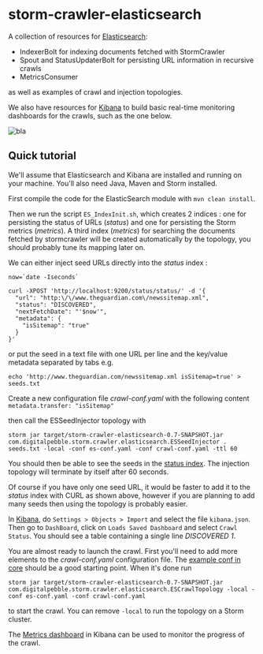 storm-crawler-elasticsearch
===========================

A collection of resources for [Elasticsearch](https://www.elastic.co/products/elasticsearch):
* IndexerBolt for indexing documents fetched with StormCrawler
* Spout and StatusUpdaterBolt for persisting URL information in recursive crawls
* MetricsConsumer 

as well as examples of crawl and injection topologies.

We also have resources for [Kibana](https://www.elastic.co/products/kibana) to build basic real-time monitoring dashboards for the crawls, such as the one below.

![bla](https://pbs.twimg.com/media/CR1-waVWEAAh0u4.png)  

Quick tutorial
---------------------

We'll assume that Elasticsearch and Kibana are installed and running on your machine. You'll also need Java, Maven and Storm installed.

First compile the code for the ElasticSearch module with `mvn clean install`.

Then we run the script `ES_IndexInit.sh`, which creates 2 indices : one for persisting the status of URLs (_status_) and one for persisting the Storm metrics (_metrics_). A third index (_metrics_) for searching the documents fetched by stormcrawler will be created automatically by the topology, you should probably tune its mapping later on.

We can either inject seed URLs directly into the _status_ index \:

```
now=`date -Iseconds`

curl -XPOST 'http://localhost:9200/status/status/' -d '{
  "url": "http:\/\/www.theguardian.com\/newssitemap.xml",
  "status": "DISCOVERED",
  "nextFetchDate": "'$now'",
  "metadata": {
    "isSitemap": "true"
  }
}'
```

or put the seed in a text file with one URL per line and the key/value metadata separated by tabs e.g.

`echo 'http://www.theguardian.com/newssitemap.xml isSitemap=true' > seeds.txt`

Create a new configuration file _crawl-conf.yaml_ with the following content `metadata.transfer: "isSitemap"`

then call the ESSeedInjector topology with 

`storm jar target/storm-crawler-elasticsearch-0.7-SNAPSHOT.jar com.digitalpebble.storm.crawler.elasticsearch.ESSeedInjector . seeds.txt -local -conf es-conf.yaml -conf crawl-conf.yaml -ttl 60`

You should then be able to see the seeds in the [status index](http://localhost:9200/status/_search?pretty). The injection topology will terminate by itself after 60 seconds.

Of course if you have only one seed URL, it would be faster to add it to the _status_ index with CURL as shown above, however if you are planning to add many seeds then using the topology is probably easier.

In [Kibana](http://localhost:5601/#/settings/objects), do `Settings > Objects > Import` and select the file `kibana.json`.  Then go to `DashBoard`, click on `Loads Saved Dashboard` and select `Crawl Status`. You should see a table containing a single line _DISCOVERED 1_.

You are almost ready to launch the crawl. First you'll need to add more elements to the _crawl-conf.yaml_ configuration file. The [example conf in core](https://github.com/DigitalPebble/storm-crawler/blob/master/core/crawler-conf.yaml) should be a good starting point. When it's done run 

`storm jar target/storm-crawler-elasticsearch-0.7-SNAPSHOT.jar com.digitalpebble.storm.crawler.elasticsearch.ESCrawlTopology -local -conf es-conf.yaml -conf crawl-conf.yaml`
  
to start the crawl. You can remove `-local` to run the topology on a Storm cluster.

The [Metrics dashboard](http://localhost:5601/#/dashboard/Crawl-metrics) in Kibana can be used to monitor the progress of the crawl.







